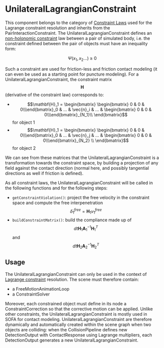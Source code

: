 UnilateralLagrangianConstraint
===============================


This component belongs to the category of [Constraint Laws](../../../../../simulation-principles/constraint/lagrange-constraint/#constraint-laws) used for the Lagrange constraint resolution and inherits from the PairInteractionConstraint. The UnilateralLagrangianConstraint defines an [non-holonomic constraint](https://en.wikipedia.org/wiki/Nonholonomic_system) law between a pair of simulated body, i.e. the constraint defined between the pair of objects must have an inequality form:

$$\Psi(x_1,x_2...)~\geq~0$$

Such a constraint are used for friction-less and friction contact modeling (it can even be used as a starting point for puncture modeling). For a UnilateralLagrangianConstraint, the constraint matrix $$\mathbf{H}$$ (derivative of the constraint law) corresponds to:

- $$\mathbf{H}_1 = \begin{bmatrix} \begin{bmatrix} 0 & 0 & 0\\\end{bmatrix}_0 & ... & \vec{n}_i & ... & \begin{bmatrix} 0 & 0 & 0\\\end{bmatrix}_{N_1}\\ \end{bmatrix}$$ for object 1
- $$\mathbf{H}_1 = \begin{bmatrix} \begin{bmatrix} 0 & 0 & 0\\\end{bmatrix}_0 & ... & \vec{n}_j & ... & \begin{bmatrix} 0 & 0 & 0\\\end{bmatrix}_{N_2} \\ \end{bmatrix}$$ for object 2

We can see from these matrices that the UnilateralLagrangianConstraint is a transformation towards the constraint space, by building a projection of any field against the contact direction (normal here, and possibly tangential directions as well if friction is defined).


As all constraint laws, the UnilateralLagrangianConstraint will be called in the following functions and for the following steps:

- `getConstraintViolation()`: project the free velocity in the constraint space and compute the free interpenetration $$\dot{\delta}_1^{free}=\mathbf{H}_1v_1^{free}$$
- `buildConstraintMatrix()`: build the compliance made up of $$dt\mathbf{H}_1\mathbf{A}_1^{-1}\mathbf{H}_1^T$$ and $$dt\mathbf{H}_2\mathbf{A}_2^{-1}\mathbf{H}_2^T$$



Usage
-----

The UnilateralLagrangianConstraint can only be used in the context of [Lagrange constraint](../../../../../simulation-principles/constraint/lagrange-constraint/) resolution. The scene must therefore contain:

- a FreeMotionAnimationLoop
- a ConstraintSolver

Moreover, each constrained object must define in its node a ConstraintCorrection so that the corrective motion can be applied. Unlike other constraints, the UnilateralLagrangianConstraint is mostly used in SOFA for contact modeling. UnilateralLagrangianConstraint are therefore dynamically and automatically created within the scene graph when two objects are colliding: when the CollisionPipeline defines new DetectionOutput with ContactResponse using Lagrange multipliers, each DetectionOutput generates a new UnilateralLagrangianConstraint.

